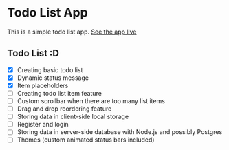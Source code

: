 # Todo List App
This is a simple todo list app.
[See the app live](https://master--thriving-conkies-e9800e.netlify.app/)

## Todo List :D

- [x] Creating basic todo list
- [x] Dynamic status message
- [x] Item placeholders
- [ ] Creating todo list item feature
- [ ] Custom scrollbar when there are too many list items
- [ ] Drag and drop reordering feature
- [ ] Storing data in client-side local storage
- [ ] Register and login
- [ ] Storing data in server-side database with Node.js and possibly Postgres
- [ ] Themes (custom animated status bars included)